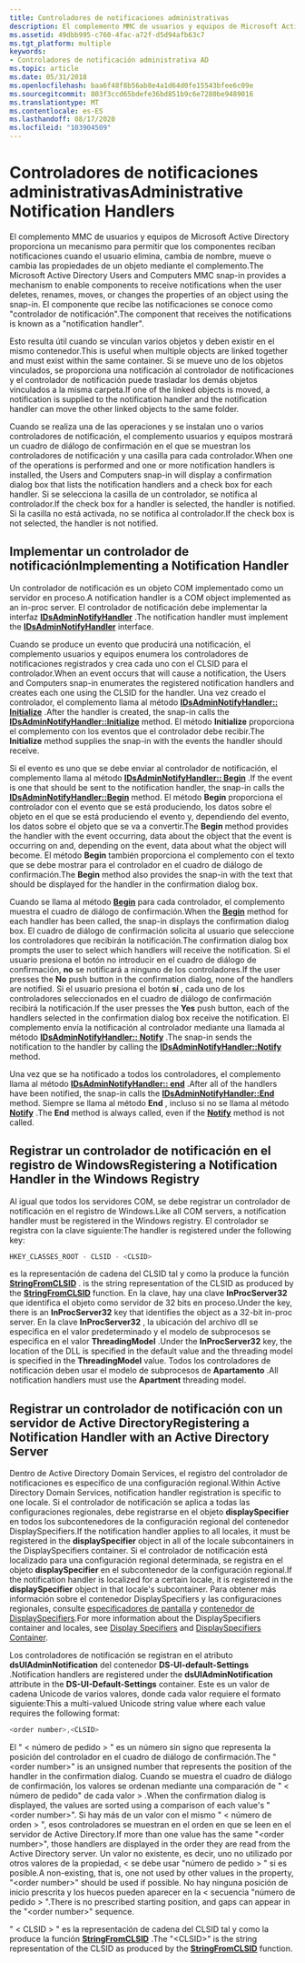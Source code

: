 ```yaml
---
title: Controladores de notificaciones administrativas
description: El complemento MMC de usuarios y equipos de Microsoft Active Directory proporciona un mecanismo para permitir que los componentes reciban notificaciones cuando el usuario elimina, cambia de nombre, mueve o cambia las propiedades de un objeto mediante el complemento.
ms.assetid: 49dbb995-c760-4fac-a72f-d5d94afb63c7
ms.tgt_platform: multiple
keywords:
- Controladores de notificación administrativa AD
ms.topic: article
ms.date: 05/31/2018
ms.openlocfilehash: baa6f48f8b56ab8e4a1d64d0fe15543bfee6c09e
ms.sourcegitcommit: 803f3ccd65bdefe36bd851b9c6e7280be9489016
ms.translationtype: MT
ms.contentlocale: es-ES
ms.lasthandoff: 08/17/2020
ms.locfileid: "103904509"
---
```

# <a name="administrative-notification-handlers"></a><span data-ttu-id="64187-104">Controladores de notificaciones administrativas</span><span class="sxs-lookup"><span data-stu-id="64187-104">Administrative Notification Handlers</span></span>

<span data-ttu-id="64187-105">El complemento MMC de usuarios y equipos de Microsoft Active Directory proporciona un mecanismo para permitir que los componentes reciban notificaciones cuando el usuario elimina, cambia de nombre, mueve o cambia las propiedades de un objeto mediante el complemento.</span><span class="sxs-lookup"><span data-stu-id="64187-105">The Microsoft Active Directory Users and Computers MMC snap-in provides a mechanism to enable components to receive notifications when the user deletes, renames, moves, or changes the properties of an object using the snap-in.</span></span> <span data-ttu-id="64187-106">El componente que recibe las notificaciones se conoce como "controlador de notificación".</span><span class="sxs-lookup"><span data-stu-id="64187-106">The component that receives the notifications is known as a "notification handler".</span></span>

<span data-ttu-id="64187-107">Esto resulta útil cuando se vinculan varios objetos y deben existir en el mismo contenedor.</span><span class="sxs-lookup"><span data-stu-id="64187-107">This is useful when multiple objects are linked together and must exist within the same container.</span></span> <span data-ttu-id="64187-108">Si se mueve uno de los objetos vinculados, se proporciona una notificación al controlador de notificaciones y el controlador de notificación puede trasladar los demás objetos vinculados a la misma carpeta.</span><span class="sxs-lookup"><span data-stu-id="64187-108">If one of the linked objects is moved, a notification is supplied to the notification handler and the notification handler can move the other linked objects to the same folder.</span></span>

<span data-ttu-id="64187-109">Cuando se realiza una de las operaciones y se instalan uno o varios controladores de notificación, el complemento usuarios y equipos mostrará un cuadro de diálogo de confirmación en el que se muestran los controladores de notificación y una casilla para cada controlador.</span><span class="sxs-lookup"><span data-stu-id="64187-109">When one of the operations is performed and one or more notification handlers is installed, the Users and Computers snap-in will display a confirmation dialog box that lists the notification handlers and a check box for each handler.</span></span> <span data-ttu-id="64187-110">Si se selecciona la casilla de un controlador, se notifica al controlador.</span><span class="sxs-lookup"><span data-stu-id="64187-110">If the check box for a handler is selected, the handler is notified.</span></span> <span data-ttu-id="64187-111">Si la casilla no está activada, no se notifica al controlador.</span><span class="sxs-lookup"><span data-stu-id="64187-111">If the check box is not selected, the handler is not notified.</span></span>

## <a name="implementing-a-notification-handler"></a><span data-ttu-id="64187-112">Implementar un controlador de notificación</span><span class="sxs-lookup"><span data-stu-id="64187-112">Implementing a Notification Handler</span></span>

<span data-ttu-id="64187-113">Un controlador de notificación es un objeto COM implementado como un servidor en proceso.</span><span class="sxs-lookup"><span data-stu-id="64187-113">A notification handler is a COM object implemented as an in-proc server.</span></span> <span data-ttu-id="64187-114">El controlador de notificación debe implementar la interfaz [**IDsAdminNotifyHandler**](/windows/desktop/api/DSAdmin/nn-dsadmin-idsadminnotifyhandler) .</span><span class="sxs-lookup"><span data-stu-id="64187-114">The notification handler must implement the [**IDsAdminNotifyHandler**](/windows/desktop/api/DSAdmin/nn-dsadmin-idsadminnotifyhandler) interface.</span></span>

<span data-ttu-id="64187-115">Cuando se produce un evento que producirá una notificación, el complemento usuarios y equipos enumera los controladores de notificaciones registrados y crea cada uno con el CLSID para el controlador.</span><span class="sxs-lookup"><span data-stu-id="64187-115">When an event occurs that will cause a notification, the Users and Computers snap-in enumerates the registered notification handlers and creates each one using the CLSID for the handler.</span></span> <span data-ttu-id="64187-116">Una vez creado el controlador, el complemento llama al método [**IDsAdminNotifyHandler:: Initialize**](/windows/desktop/api/DSAdmin/nf-dsadmin-idsadminnotifyhandler-initialize) .</span><span class="sxs-lookup"><span data-stu-id="64187-116">After the handler is created, the snap-in calls the [**IDsAdminNotifyHandler::Initialize**](/windows/desktop/api/DSAdmin/nf-dsadmin-idsadminnotifyhandler-initialize) method.</span></span> <span data-ttu-id="64187-117">El método **Initialize** proporciona el complemento con los eventos que el controlador debe recibir.</span><span class="sxs-lookup"><span data-stu-id="64187-117">The **Initialize** method supplies the snap-in with the events the handler should receive.</span></span>

<span data-ttu-id="64187-118">Si el evento es uno que se debe enviar al controlador de notificación, el complemento llama al método [**IDsAdminNotifyHandler:: Begin**](/windows/desktop/api/DSAdmin/nf-dsadmin-idsadminnotifyhandler-begin) .</span><span class="sxs-lookup"><span data-stu-id="64187-118">If the event is one that should be sent to the notification handler, the snap-in calls the [**IDsAdminNotifyHandler::Begin**](/windows/desktop/api/DSAdmin/nf-dsadmin-idsadminnotifyhandler-begin) method.</span></span> <span data-ttu-id="64187-119">El método **Begin** proporciona el controlador con el evento que se está produciendo, los datos sobre el objeto en el que se está produciendo el evento y, dependiendo del evento, los datos sobre el objeto que se va a convertir.</span><span class="sxs-lookup"><span data-stu-id="64187-119">The **Begin** method provides the handler with the event occurring, data about the object that the event is occurring on and, depending on the event, data about what the object will become.</span></span> <span data-ttu-id="64187-120">El método **Begin** también proporciona el complemento con el texto que se debe mostrar para el controlador en el cuadro de diálogo de confirmación.</span><span class="sxs-lookup"><span data-stu-id="64187-120">The **Begin** method also provides the snap-in with the text that should be displayed for the handler in the confirmation dialog box.</span></span>

<span data-ttu-id="64187-121">Cuando se llama al método [**Begin**](/windows/desktop/api/DSAdmin/nf-dsadmin-idsadminnotifyhandler-begin) para cada controlador, el complemento muestra el cuadro de diálogo de confirmación.</span><span class="sxs-lookup"><span data-stu-id="64187-121">When the [**Begin**](/windows/desktop/api/DSAdmin/nf-dsadmin-idsadminnotifyhandler-begin) method for each handler has been called, the snap-in displays the confirmation dialog box.</span></span> <span data-ttu-id="64187-122">El cuadro de diálogo de confirmación solicita al usuario que seleccione los controladores que recibirán la notificación.</span><span class="sxs-lookup"><span data-stu-id="64187-122">The confirmation dialog box prompts the user to select which handlers will receive the notification.</span></span> <span data-ttu-id="64187-123">Si el usuario presiona el botón no introducir en el cuadro de diálogo de confirmación, **no** se notificará a ninguno de los controladores.</span><span class="sxs-lookup"><span data-stu-id="64187-123">If the user presses the **No** push button in the confirmation dialog, none of the handlers are notified.</span></span> <span data-ttu-id="64187-124">Si el usuario presiona el botón **sí** , cada uno de los controladores seleccionados en el cuadro de diálogo de confirmación recibirá la notificación.</span><span class="sxs-lookup"><span data-stu-id="64187-124">If the user presses the **Yes** push button, each of the handlers selected in the confirmation dialog box receive the notification.</span></span> <span data-ttu-id="64187-125">El complemento envía la notificación al controlador mediante una llamada al método [**IDsAdminNotifyHandler:: Notify**](/windows/desktop/api/DSAdmin/nf-dsadmin-idsadminnotifyhandler-notify) .</span><span class="sxs-lookup"><span data-stu-id="64187-125">The snap-in sends the notification to the handler by calling the [**IDsAdminNotifyHandler::Notify**](/windows/desktop/api/DSAdmin/nf-dsadmin-idsadminnotifyhandler-notify) method.</span></span>

<span data-ttu-id="64187-126">Una vez que se ha notificado a todos los controladores, el complemento llama al método [**IDsAdminNotifyHandler:: end**](/windows/desktop/api/DSAdmin/nf-dsadmin-idsadminnotifyhandler-end) .</span><span class="sxs-lookup"><span data-stu-id="64187-126">After all of the handlers have been notified, the snap-in calls the [**IDsAdminNotifyHandler::End**](/windows/desktop/api/DSAdmin/nf-dsadmin-idsadminnotifyhandler-end) method.</span></span> <span data-ttu-id="64187-127">Siempre se llama al método **End** , incluso si no se llama al método [**Notify**](/windows/desktop/api/DSAdmin/nf-dsadmin-idsadminnotifyhandler-notify) .</span><span class="sxs-lookup"><span data-stu-id="64187-127">The **End** method is always called, even if the [**Notify**](/windows/desktop/api/DSAdmin/nf-dsadmin-idsadminnotifyhandler-notify) method is not called.</span></span>

## <a name="registering-a-notification-handler-in-the-windows-registry"></a><span data-ttu-id="64187-128">Registrar un controlador de notificación en el registro de Windows</span><span class="sxs-lookup"><span data-stu-id="64187-128">Registering a Notification Handler in the Windows Registry</span></span>

<span data-ttu-id="64187-129">Al igual que todos los servidores COM, se debe registrar un controlador de notificación en el registro de Windows.</span><span class="sxs-lookup"><span data-stu-id="64187-129">Like all COM servers, a notification handler must be registered in the Windows registry.</span></span> <span data-ttu-id="64187-130">El controlador se registra con la clave siguiente:</span><span class="sxs-lookup"><span data-stu-id="64187-130">The handler is registered under the following key:</span></span>


```C++
HKEY_CLASSES_ROOT - CLSID - <CLSID>
```



<span data-ttu-id="64187-131">**<CLSID>** es la representación de cadena del CLSID tal y como la produce la función [**StringFromCLSID**](/windows/win32/api/combaseapi/nf-combaseapi-stringfromclsid) .</span><span class="sxs-lookup"><span data-stu-id="64187-131">**<CLSID>** is the string representation of the CLSID as produced by the [**StringFromCLSID**](/windows/win32/api/combaseapi/nf-combaseapi-stringfromclsid) function.</span></span> <span data-ttu-id="64187-132">En la **<CLSID>** clave, hay una clave **InProcServer32** que identifica el objeto como servidor de 32 bits en proceso.</span><span class="sxs-lookup"><span data-stu-id="64187-132">Under the **<CLSID>** key, there is an **InProcServer32** key that identifies the object as a 32-bit in-proc server.</span></span> <span data-ttu-id="64187-133">En la clave **InProcServer32** , la ubicación del archivo dll se especifica en el valor predeterminado y el modelo de subprocesos se especifica en el valor **ThreadingModel** .</span><span class="sxs-lookup"><span data-stu-id="64187-133">Under the **InProcServer32** key, the location of the DLL is specified in the default value and the threading model is specified in the **ThreadingModel** value.</span></span> <span data-ttu-id="64187-134">Todos los controladores de notificación deben usar el modelo de subprocesos de **Apartamento** .</span><span class="sxs-lookup"><span data-stu-id="64187-134">All notification handlers must use the **Apartment** threading model.</span></span>

## <a name="registering-a-notification-handler-with-an-active-directory-server"></a><span data-ttu-id="64187-135">Registrar un controlador de notificación con un servidor de Active Directory</span><span class="sxs-lookup"><span data-stu-id="64187-135">Registering a Notification Handler with an Active Directory Server</span></span>

<span data-ttu-id="64187-136">Dentro de Active Directory Domain Services, el registro del controlador de notificaciones es específico de una configuración regional.</span><span class="sxs-lookup"><span data-stu-id="64187-136">Within Active Directory Domain Services, notification handler registration is specific to one locale.</span></span> <span data-ttu-id="64187-137">Si el controlador de notificación se aplica a todas las configuraciones regionales, debe registrarse en el objeto **displaySpecifier** en todos los subcontenedores de la configuración regional del contenedor DisplaySpecifiers.</span><span class="sxs-lookup"><span data-stu-id="64187-137">If the notification handler applies to all locales, it must be registered in the **displaySpecifier** object in all of the locale subcontainers in the DisplaySpecifiers container.</span></span> <span data-ttu-id="64187-138">Si el controlador de notificación está localizado para una configuración regional determinada, se registra en el objeto **displaySpecifier** en el subcontenedor de la configuración regional.</span><span class="sxs-lookup"><span data-stu-id="64187-138">If the notification handler is localized for a certain locale, it is registered in the **displaySpecifier** object in that locale's subcontainer.</span></span> <span data-ttu-id="64187-139">Para obtener más información sobre el contenedor DisplaySpecifiers y las configuraciones regionales, consulte [especificadores de pantalla](display-specifiers.md) y [contenedor de DisplaySpecifiers](displayspecifiers-container.md).</span><span class="sxs-lookup"><span data-stu-id="64187-139">For more information about the DisplaySpecifiers container and locales, see [Display Specifiers](display-specifiers.md) and [DisplaySpecifiers Container](displayspecifiers-container.md).</span></span>

<span data-ttu-id="64187-140">Los controladores de notificación se registran en el atributo **dsUIAdminNotification** del contenedor **DS-UI-default-Settings** .</span><span class="sxs-lookup"><span data-stu-id="64187-140">Notification handlers are registered under the **dsUIAdminNotification** attribute in the **DS-UI-Default-Settings** container.</span></span> <span data-ttu-id="64187-141">Este es un valor de cadena Unicode de varios valores, donde cada valor requiere el formato siguiente:</span><span class="sxs-lookup"><span data-stu-id="64187-141">This a multi-valued Unicode string value where each value requires the following format:</span></span>


```C++
<order number>,<CLSID>
```



<span data-ttu-id="64187-142">El " &lt; número de pedido &gt; " es un número sin signo que representa la posición del controlador en el cuadro de diálogo de confirmación.</span><span class="sxs-lookup"><span data-stu-id="64187-142">The "&lt;order number&gt;" is an unsigned number that represents the position of the handler in the confirmation dialog.</span></span> <span data-ttu-id="64187-143">Cuando se muestra el cuadro de diálogo de confirmación, los valores se ordenan mediante una comparación de " &lt; número de pedido" de cada valor &gt; .</span><span class="sxs-lookup"><span data-stu-id="64187-143">When the confirmation dialog is displayed, the values are sorted using a comparison of each value's "&lt;order number&gt;".</span></span> <span data-ttu-id="64187-144">Si hay más de un valor con el mismo " &lt; número de orden &gt; ", esos controladores se muestran en el orden en que se leen en el servidor de Active Directory.</span><span class="sxs-lookup"><span data-stu-id="64187-144">If more than one value has the same "&lt;order number&gt;", those handlers are displayed in the order they are read from the Active Directory server.</span></span> <span data-ttu-id="64187-145">Un valor no existente, es decir, uno no utilizado por otros valores de la propiedad, &lt; se debe usar "número de pedido &gt; " si es posible.</span><span class="sxs-lookup"><span data-stu-id="64187-145">A non-existing, that is, one not used by other values in the property, "&lt;order number&gt;" should be used if possible.</span></span> <span data-ttu-id="64187-146">No hay ninguna posición de inicio prescrita y los huecos pueden aparecer en la &lt; secuencia "número de pedido &gt; ".</span><span class="sxs-lookup"><span data-stu-id="64187-146">There is no prescribed starting position, and gaps can appear in the "&lt;order number&gt;" sequence.</span></span>

<span data-ttu-id="64187-147">" &lt; CLSID &gt; " es la representación de cadena del CLSID tal y como la produce la función [**StringFromCLSID**](/windows/win32/api/combaseapi/nf-combaseapi-stringfromclsid) .</span><span class="sxs-lookup"><span data-stu-id="64187-147">The "&lt;CLSID&gt;" is the string representation of the CLSID as produced by the [**StringFromCLSID**](/windows/win32/api/combaseapi/nf-combaseapi-stringfromclsid) function.</span></span>

 

 